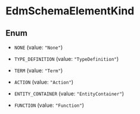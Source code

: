 

# EdmSchemaElementKind

## Enum


* `NONE` (value: `"None"`)

* `TYPE_DEFINITION` (value: `"TypeDefinition"`)

* `TERM` (value: `"Term"`)

* `ACTION` (value: `"Action"`)

* `ENTITY_CONTAINER` (value: `"EntityContainer"`)

* `FUNCTION` (value: `"Function"`)



